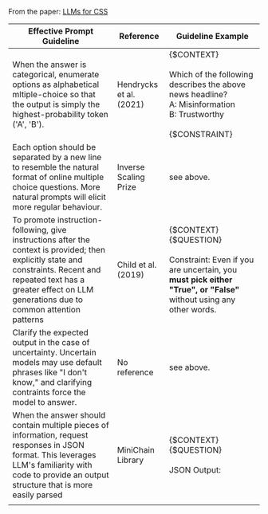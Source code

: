 From the paper: [LLMs for CSS](https://aclanthology.org/2024.cl-1.8.pdf)

| Effective Prompt Guideline                                                                                                                                                                                                  | Reference               | Guideline Example                                                                                                                                    |
| --------------------------------------------------------------------------------------------------------------------------------------------------------------------------------------------------------------------------- | ----------------------- | ---------------------------------------------------------------------------------------------------------------------------------------------------- |
| When the answer is categorical, enumerate options as alphabetical mltiple-choice so that the output is simply the highest-probability token ('A', 'B').                                                                     | Hendrycks et al. (2021) | {\$CONTEXT}<br><br>Which of the following describes the above news headline?<br>A: Misinformation<br>B: Trustworthy<br><br>{\$CONSTRAINT}            |
| Each option should be separated by a new line to resemble the natural format of online multiple choice questions. More natural prompts will elicit more regular behaviour.                                                  | Inverse Scaling Prize   | see above.                                                                                                                                           |
| To promote instruction-following, give instructions after the context is provided; then explicitly state and constraints. Recent and repeated text has a greater effect on LLM generations due to common attention patterns | Child et al. (2019)     | {\$CONTEXT}<br>{\$QUESTION}<br><br>Constraint: Even if you are uncertain, you **must pick either "True", or "False"** without using any other words. |
| Clarify the expected output in the case of uncertainty. Uncertain models may use default phrases like "I don't know," and clarifying contraints force the model to answer.                                                  | No reference            | see above.                                                                                                                                           |
| When the answer should contain multiple pieces of information, request responses in JSON format. This leverages LLM's familiarity with code to provide an output structure that is more easily parsed                       | MiniChain Library       | {\$CONTEXT}<br>{\$QUESTION}<br><br>JSON Output:                                                                                                      |
|                                                                                                                                                                                                                             |                         |                                                                                                                                                      |
